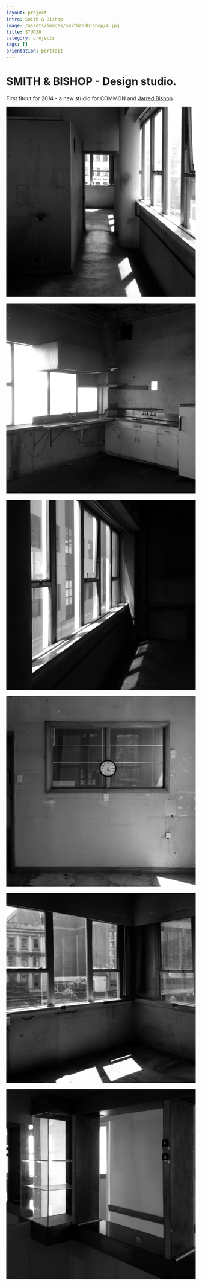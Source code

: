 ```yaml
---
layout: project
intro: Smith & Bishop  
image: /assets/images/smithandbishop/4.jpg
title: STUDIO
category: projects
tags: []
orientation: portrait
---
```


# SMITH & BISHOP - Design studio.

First fitout for 2014 - a new studio for COMMON and <a href="http://jarred.co.nz/" target="_blank">Jarred Bishop</a>.

![](/assets/images/smithandbishop/4.jpg)

![](/assets/images/smithandbishop/1.jpg)

![](/assets/images/smithandbishop/2.jpg)

![](/assets/images/smithandbishop/3.jpg)

![](/assets/images/smithandbishop/5.jpg)

![](/assets/images/smithandbishop/6.jpg)

